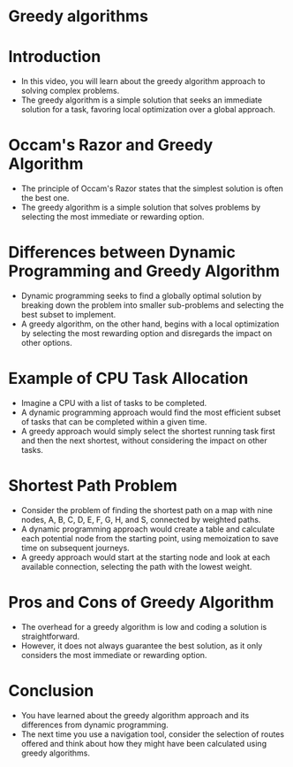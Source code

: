# Greedy algorithms

# Introduction

- In this video, you will learn about the greedy algorithm approach to solving complex problems.
- The greedy algorithm is a simple solution that seeks an immediate solution for a task, favoring local optimization over a global approach.

# ****Occam's Razor and Greedy Algorithm****

- The principle of Occam's Razor states that the simplest solution is often the best one.
- The greedy algorithm is a simple solution that solves problems by selecting the most immediate or rewarding option.

# ****Differences between Dynamic Programming and Greedy Algorithm****

- Dynamic programming seeks to find a globally optimal solution by breaking down the problem into smaller sub-problems and selecting the best subset to implement.
- A greedy algorithm, on the other hand, begins with a local optimization by selecting the most rewarding option and disregards the impact on other options.

# Example of CPU Task Allocation

- Imagine a CPU with a list of tasks to be completed.
- A dynamic programming approach would find the most efficient subset of tasks that can be completed within a given time.
- A greedy approach would simply select the shortest running task first and then the next shortest, without considering the impact on other tasks.

# ****Shortest Path Problem****

- Consider the problem of finding the shortest path on a map with nine nodes, A, B, C, D, E, F, G, H, and S, connected by weighted paths.
- A dynamic programming approach would create a table and calculate each potential node from the starting point, using memoization to save time on subsequent journeys.
- A greedy approach would start at the starting node and look at each available connection, selecting the path with the lowest weight.

# ****Pros and Cons of Greedy Algorithm****

- The overhead for a greedy algorithm is low and coding a solution is straightforward.
- However, it does not always guarantee the best solution, as it only considers the most immediate or rewarding option.

# ****Conclusion****

- You have learned about the greedy algorithm approach and its differences from dynamic programming.
- The next time you use a navigation tool, consider the selection of routes offered and think about how they might have been calculated using greedy algorithms.